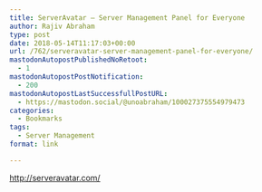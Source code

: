 ```yaml
---
title: ServerAvatar – Server Management Panel for Everyone
author: Rajiv Abraham
type: post
date: 2018-05-14T11:17:03+00:00
url: /762/serveravatar-server-management-panel-for-everyone/
mastodonAutopostPublishedNoRetoot:
  - 1
mastodonAutopostPostNotification:
  - 200
mastodonAutopostLastSuccessfullPostURL:
  - https://mastodon.social/@unoabraham/100027375554979473
categories:
  - Bookmarks
tags:
  - Server Management
format: link

---
```

<http://serveravatar.com/>